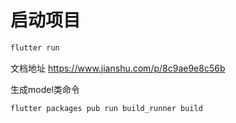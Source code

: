 # 启动项目
```bash
flutter run
```

文档地址
https://www.jianshu.com/p/8c9ae9e8c56b

生成model类命令
```bash
flutter packages pub run build_runner build
```
